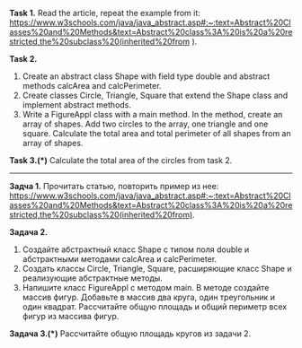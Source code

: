 **Task 1.**
Read the article, repeat the example from it:
https://www.w3schools.com/java/java_abstract.asp#:~:text=Abstract%20Classes%20and%20Methods&text=Abstract%20class%3A%20is%20a%20restricted,the%20subclass%20(inherited%20from ).

**Task 2.**
1. Create an abstract class Shape with field type double and abstract methods calcArea and calcPerimeter.
2. Create classes Circle, Triangle, Square that extend the Shape class and implement abstract methods.
3. Write a FigureAppl class with a main method. In the method, create an array of shapes. Add two circles to the array,
   one triangle and one square. Calculate the total area and total perimeter of all shapes from an array of shapes.

**Task 3.(*)**
Calculate the total area of the circles from task 2.

___________________________

**Задча 1.**
Прочитать статью, повторить пример из нее:
https://www.w3schools.com/java/java_abstract.asp#:~:text=Abstract%20Classes%20and%20Methods&text=Abstract%20class%3A%20is%20a%20restricted,the%20subclass%20(inherited%20from).

**Задача 2.**
1. Создайте абстрактный класс Shape с типом поля double и абстрактными методами calcArea и calcPerimeter.
2. Создать классы Circle, Triangle, Square, расширяющие класс Shape и реализующие абстрактные методы.
3. Напишите класс FigureAppl с методом main. В методе создайте массив фигур. Добавьте в массив два круга, 
один треугольник и один квадрат. Рассчитайте общую площадь и общий периметр всех фигур из массива фигур.

**Задача 3.(*)**
Рассчитайте общую площадь кругов из задачи 2.
















